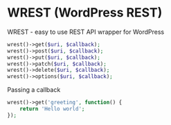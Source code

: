# WREST (WordPress REST)
WREST - easy to use REST API wrapper for WordPress

```php
wrest()->get($uri, $callback);
wrest()->post($uri, $callback);
wrest()->put($uri, $callback);
wrest()->patch($uri, $callback);
wrest()->delete($uri, $callback);
wrest()->options($uri, $callback);
```


Passing a callback
```php
wrest()->get('greeting', function() {
    return 'Hello world';
});
```
